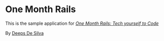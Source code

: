 # One Month Rails

This is the sample application for 
[*One Month Rails: Tech yourself to Code*](http://onemonthrails.com)

By [Deeps De Silva](http://deepfresh.tumblr.com)